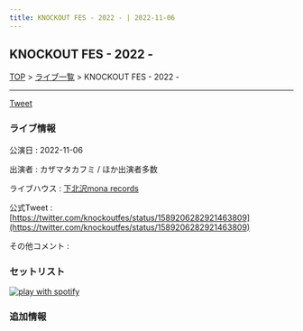 ```yaml
---
title: KNOCKOUT FES - 2022 - | 2022-11-06
---
```

## KNOCKOUT FES - 2022 -

[TOP](/setlist/) > [ライブ一覧](lives.html) > KNOCKOUT FES - 2022 -

___

<a href="https://twitter.com/share?ref_src=twsrc%5Etfw" data-text="3markets[ ]セットリスト > KNOCKOUT FES - 2022 -" class="twitter-share-button" data-via="3markets" data-hashtags="3markets" data-related="3markets" data-show-count="false">Tweet</a>

### ライブ情報

公演日
:    2022-11-06

出演者
:    カザマタカフミ / ほか出演者多数

ライブハウス
:    [下北沢mona records](livehouse043.html)

公式Tweet
:    [https://twitter.com/knockoutfes/status/1589206282921463809](https://twitter.com/knockoutfes/status/1589206282921463809)

その他コメント
:    

### セットリスト


[![play with spotify](images/spotify-icon.png)](https://open.spotify.com/playlist/7GaiZTM0x85xFRfWcMqtRs)





### 追加情報






<script async src="https://platform.twitter.com/widgets.js" charset="utf-8"></script>